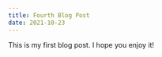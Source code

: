 ```yaml
---
title: Fourth Blog Post
date: 2021-10-23
---
```


This is my first blog post. I hope you enjoy it!


